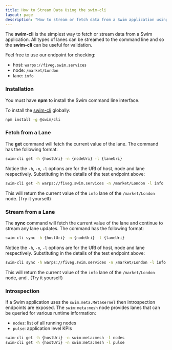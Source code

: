 ```yaml
---
title: How to Stream Data Using the swim-cli
layout: page
description: "How to stream or fetch data from a Swim application using the swim-cli"
---
```


The **swim-cli** is the simplest way to fetch or stream data from a Swim application.
All types of lanes can be streamed to the command line and so the **swim-cli** can be useful for validation.

Feel free to use our endpoint for checking:
- host: `warps://fiveg.swim.services`
- node: `/market/London`
- lane: `info`

### Installation
You must have **npm** to install the Swim command line interface.

To install the [swim-cli](https://www.npmjs.com/package/@swim/cli) globally:
```bash
npm install -g @swim/cli
```


### Fetch from a Lane
The **get** command will fetch the current value of the lane. 
The command has the following format:
```bash
swim-cli get -h {hostUri} -n {nodeUri} -l {laneUri}
```
Notice the `-h`, `-n`, `-l` options are for the URI of host, node and lane respectively.
Substituting in the details of the test endpoint above:
```bash
swim-cli get -h warps://fiveg.swim.services -n /market/London -l info
```
This will return the current value of the `info` lane of the `/market/London` node.
(Try it yourself)


### Stream from a Lane
The **sync** command will fetch the current value of the lane and continue to stream any lane updates.
The command has the following format:
```bash
swim-cli sync -h {hostUri} -n {nodeUri} -l {laneUri}
```
Notice the `-h`, `-n`, `-l` options are for the URI of host, node and lane respectively.
Substituting in the details of the test endpoint above:
```bash
swim-cli sync -h warps://fiveg.swim.services -n /market/London -l info
```
This will return the current value of the `info` lane of the `/market/London` node, and .
(Try it yourself)


### Introspection
If a Swim application uses the `swim.meta.MetaKernel` then introspection endpoints are exposed.
The `swim:meta:mesh` node provides lanes that can be queried for various runtime information:
- `nodes`: list of all running nodes
- `pulse`: application level KPIs
```bash
swim-cli get -h {hostUri} -n swim:meta:mesh -l nodes
swim-cli get -h {hostUri} -n swim:meta:mesh -l pulse
```

